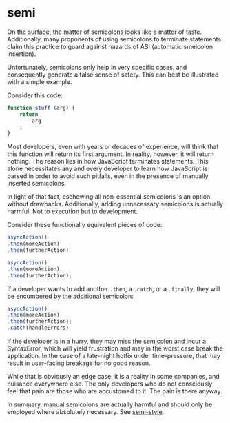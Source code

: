 semi
====
On the surface, the matter of semicolons looks like a matter of taste. Additionally, many proponents of using semicolons to terminate statements claim this practice to guard against hazards of ASI (automatic smeicolon insertion).

Unfortunately, semicolons only help in very specific cases, and consequently generate a false sense of safety. This can best be illustrated with a simple example.

Consider this code:
```js
function stuff (arg) {
	return
		arg
	;
}
```

Most developers, even with years or decades of experience, will think that this function will return its first argument. In reality, however, it will return nothing. The reason lies in how JavaScript terminates statements. This alone necessitates any and every developer to learn how JavaScript is parsed in order to avoid such pitfalls, even in the presence of manually inserted semicolons.

In light of that fact, eschewing all non-essential semicolons is an option without drawbacks. Additionally, adding unnecessary semicolons is actually harmful. Not to execution but to development.

Consider these functionally equivalent pieces of code:
```js
asyncAction()
.then(moreAction)
.then(furtherAction)
```
```js
asyncAction()
.then(moreAction)
.then(furtherAction);
```

If a developer wants to add another `.then`, a `.catch`, or a `.finally`, they will be encumbered by the additional semicolon:
```js
asyncAction()
.then(moreAction)
.then(furtherAction);
.catch(handleErrors)
```

If the developer is in a hurry, they may miss the semicolon and incur a SyntaxError, which will yield frustration and may in the worst case break the application. In the case of a late-night hotfix under time-pressure, that may result in user-facing breakage for no good reason.

While that is obviously an edge case, it is a reality in some companies, and nuisance everywhere else. The only developers who do not consciously feel that pain are those who are accustomed to it. The pain is there anyway.

In summary, manual semicolons are actually harmful and should only be employed where absolutely necessary. See [semi-style](semi-style.md).
